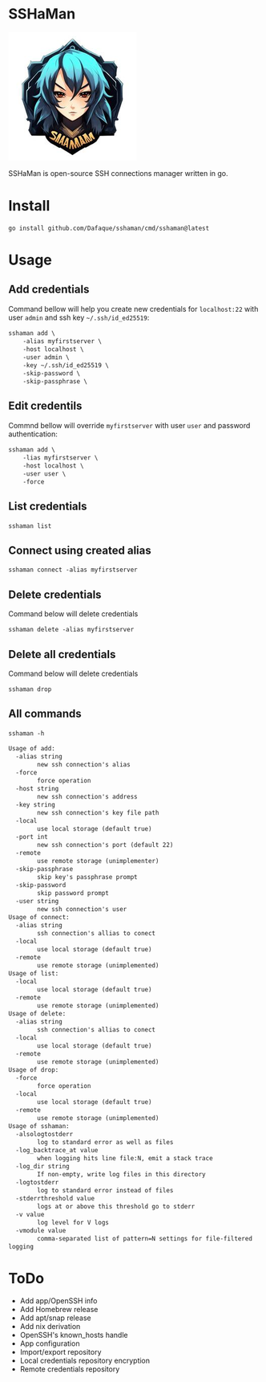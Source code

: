 # SSHaMan
![sshaman logo by kandinsky 3.0](assets/logo_kandinsky3.0_256.jpg "SSHaMan")

SSHaMan is open-source SSH connections manager written in go.

# Install
```shell
go install github.com/Dafaque/sshaman/cmd/sshaman@latest
```
# Usage
## Add credentials
Command bellow will help you create new credentials for `localhost:22` with user `admin` and ssh key `~/.ssh/id_ed25519`:
```shell
sshaman add \
    -alias myfirstserver \
    -host localhost \
    -user admin \
    -key ~/.ssh/id_ed25519 \
    -skip-password \
    -skip-passphrase \
```
## Edit credentils
Commnd bellow will override `myfirstserver` with user `user` and password authentication:
```shell
sshaman add \
    -lias myfirstserver \
    -host localhost \
    -user user \
    -force
```
## List credentials
```shell
sshaman list
```
## Connect using created alias
```shell
sshaman connect -alias myfirstserver
```
## Delete credentials
Command below will delete credentials
```shell
sshaman delete -alias myfirstserver
```
## Delete all credentials
Command below will delete credentials
```shell
sshaman drop
```

## All commands
```shell
sshaman -h
```
```
Usage of add:
  -alias string
        new ssh connection's alias
  -force
        force operation
  -host string
        new ssh connection's address
  -key string
        new ssh connection's key file path
  -local
        use local storage (default true)
  -port int
        new ssh connection's port (default 22)
  -remote
        use remote storage (unimplementer)
  -skip-passphrase
        skip key's passphrase prompt
  -skip-password
        skip password prompt
  -user string
        new ssh connection's user
Usage of connect:
  -alias string
        ssh connection's allias to conect
  -local
        use local storage (default true)
  -remote
        use remote storage (unimplemented)
Usage of list:
  -local
        use local storage (default true)
  -remote
        use remote storage (unimplemented)
Usage of delete:
  -alias string
        ssh connection's allias to conect
  -local
        use local storage (default true)
  -remote
        use remote storage (unimplemented)
Usage of drop:
  -force
        force operation
  -local
        use local storage (default true)
  -remote
        use remote storage (unimplemented)
Usage of sshaman:
  -alsologtostderr
        log to standard error as well as files
  -log_backtrace_at value
        when logging hits line file:N, emit a stack trace
  -log_dir string
        If non-empty, write log files in this directory
  -logtostderr
        log to standard error instead of files
  -stderrthreshold value
        logs at or above this threshold go to stderr
  -v value
        log level for V logs
  -vmodule value
        comma-separated list of pattern=N settings for file-filtered logging
```
# ToDo
- Add app/OpenSSH info
- Add Homebrew release
- Add apt/snap release
- Add nix derivation
- OpenSSH's known_hosts handle
- App configuration
- Import/export repository
- Local credentials repository encryption
- Remote credentials repository